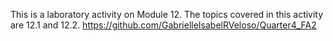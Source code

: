 This is a laboratory activity on Module 12. 
The topics covered in this activity are 12.1 and 12.2.
https://github.com/GabrielleIsabelRVeloso/Quarter4_FA2
